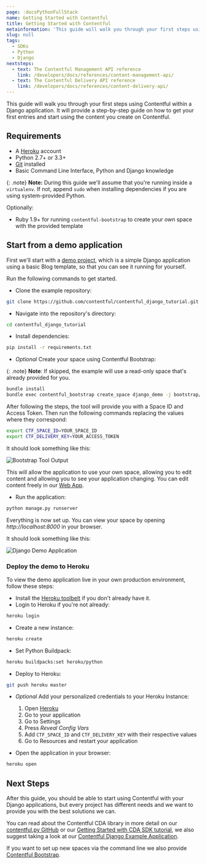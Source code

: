 ```yaml
---
page: :docsPythonFullStack
name: Getting Started with Contentful
title: Getting Started with Contentful
metainformation: 'This guide will walk you through your first steps using Contentful within a Rails application.'
slug: null
tags:
  - SDKs
  - Python
  - Django
nextsteps:
  - text: The Contentful Management API reference
    link: /developers/docs/references/content-management-api/
  - text: The Contentful Delivery API reference
    link: /developers/docs/references/content-delivery-api/
---
```


This guide will walk you through your first steps using Contentful within a Django application. It will provide a step-by-step guide on how to get your first entries and start using the content you create on Contentful.

## Requirements

- A [Heroku][7] account
- Python 2.7+ or 3.3+
- [Git][5] installed
- Basic Command Line Interface, Python and Django knowledge

{: .note}
**Note:** During this guide we'll assume that you're running inside a `virtualenv`. If not, append `sudo` when installing dependencies if you are using system-provided Python.

Optionally:

- Ruby 1.9+ for running `contentful-bootstrap` to create your own space with the provided template

## Start from a demo application

First we'll start with a [demo project][2], which is a simple Django application using a basic Blog template, so that you can see it running for yourself.

Run the following commands to get started.

- Clone the example repository:

~~~bash
git clone https://github.com/contentful/contentful_django_tutorial.git
~~~

- Navigate into the repository's directory:

~~~bash
cd contentful_django_tutorial
~~~

- Install dependencies:

~~~bash
pip install -r requirements.txt
~~~

- *Optional* Create your space using Contentful Bootstrap:

{: .note}
**Note**: If skipped, the example will use a read-only space that's already provided for you.

~~~bash
bundle install
bundle exec contentful_bootstrap create_space django_demo -j bootstrap/template.json
~~~

After following the steps, the tool will provide you with a Space ID and Access Token. Then run the following commands replacing the values where they correspond:

~~~bash
export CTF_SPACE_ID=YOUR_SPACE_ID
export CTF_DELIVERY_KEY=YOUR_ACCESS_TOKEN
~~~

It should look something like this:

![Bootstrap Tool Output](https://i.imgur.com/RkmNaes.png)

This will allow the application to use your own space, allowing you to edit content and allowing you to see your application changing. You can edit content freely in our [Web App][3].

- Run the application:

~~~bash
python manage.py runserver
~~~

Everything is now set up. You can view your space by opening _http://localhost:8000_ in your browser.

It should look something like this:

![Django Demo Application](https://i.imgur.com/Zmum6k4.png)

### Deploy the demo to Heroku

To view the demo application live in your own production environment, follow these steps:

- Install the [Heroku toolbelt](https://devcenter.heroku.com/articles/heroku-cli#download-and-install) if you don't already have it.
- Login to Heroku if you're not already:

~~~bash
heroku login
~~~

- Create a new instance:

~~~bash
heroku create
~~~

- Set Python Buildpack:

~~~bash
heroku buildpacks:set heroku/python
~~~

- Deploy to Heroku:

~~~bash
git push heroku master
~~~

- *Optional* Add your personalized credentials to your Heroku Instance:

  1. Open [Heroku](https://dashboard.heroku.com)
  2. Go to your application
  3. Go to Settings
  4. Press _Reveal Config Vars_
  5. Add `CTF_SPACE_ID` and `CTF_DELIVERY_KEY` with their respective values
  6. Go to Resources and restart your application

- Open the application in your browser:

~~~bash
heroku open
~~~

## Next Steps

After this guide, you should be able to start using Contentful with your Django applications, but every project has different needs and we want to provide you with the best solutions we can.

You can read about the Contentful CDA library in more detail on our [contentful.py GitHub][1] or our [Getting Started with CDA SDK tutorial][4], we also suggest taking a look at our [Contentful Django Example Application][2].

If you want to set up new spaces via the command line we also provide [Contentful Bootstrap][6].

[1]: https://github.com/contentful/contentful.py
[2]: https://github.com/contentful/contentful_django_tutorial
[3]: https://app.contentful.com
[4]: /developers/docs/python/tutorials/getting-started-with-contentful-and-python/
[5]: https://git-scm.com/book/en/v2/Getting-Started-Installing-Git
[6]: https://github.com/contentful/contentful-bootstrap.rb
[7]: https://www.heroku.com
